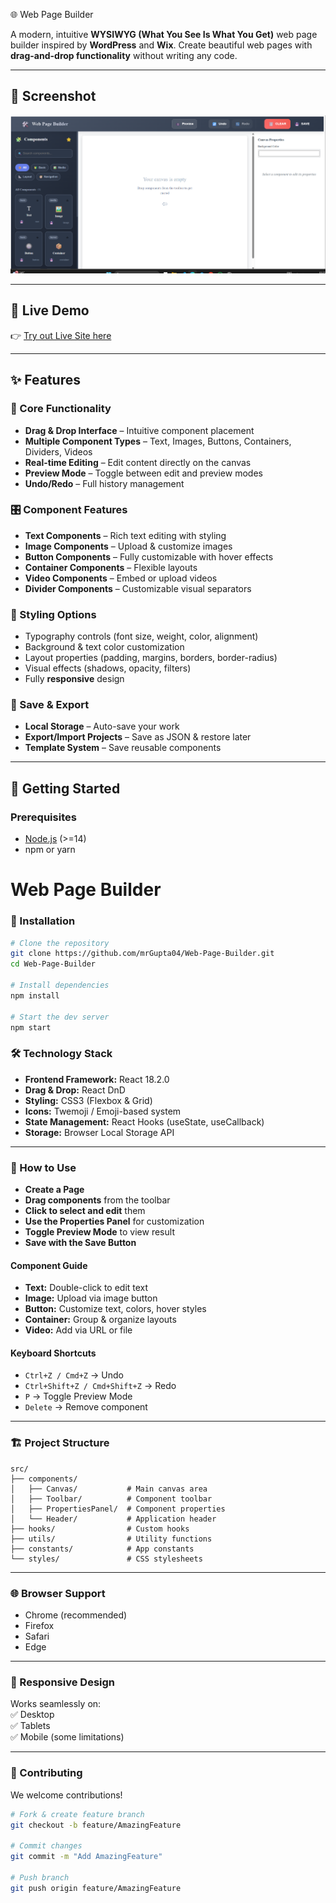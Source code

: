 🌐 Web Page Builder

A modern, intuitive **WYSIWYG (What You See Is What You Get)** web page builder inspired by **WordPress** and **Wix**. Create beautiful web pages with **drag-and-drop functionality** without writing any code.

---

## 📸 Screenshot

![Web Page Builder Screenshot](https://github.com/mrGupta04/certificate/blob/main/Screenshot%202025-08-22%20032553.png?raw=true)


---

## 🌟 Live Demo
👉 [Try out Live Site here](https://web-page-builder-six.vercel.app/)

---

## ✨ Features

### 🎨 Core Functionality
- **Drag & Drop Interface** – Intuitive component placement  
- **Multiple Component Types** – Text, Images, Buttons, Containers, Dividers, Videos  
- **Real-time Editing** – Edit content directly on the canvas  
- **Preview Mode** – Toggle between edit and preview modes  
- **Undo/Redo** – Full history management  

### 🎛️ Component Features
- **Text Components** – Rich text editing with styling  
- **Image Components** – Upload & customize images  
- **Button Components** – Fully customizable with hover effects  
- **Container Components** – Flexible layouts  
- **Video Components** – Embed or upload videos  
- **Divider Components** – Customizable visual separators  

### 💅 Styling Options
- Typography controls (font size, weight, color, alignment)  
- Background & text color customization  
- Layout properties (padding, margins, borders, border-radius)  
- Visual effects (shadows, opacity, filters)  
- Fully **responsive** design  

### 💾 Save & Export
- **Local Storage** – Auto-save your work  
- **Export/Import Projects** – Save as JSON & restore later  
- **Template System** – Save reusable components  

---

## 🚀 Getting Started

### Prerequisites
- [Node.js](https://nodejs.org/) (>=14)  
- npm or yarn  

# Web Page Builder

### 🚀 Installation

```bash
# Clone the repository
git clone https://github.com/mrGupta04/Web-Page-Builder.git
cd Web-Page-Builder

# Install dependencies
npm install

# Start the dev server
npm start
```

### 🛠️ Technology Stack

- **Frontend Framework:** React 18.2.0  
- **Drag & Drop:** React DnD  
- **Styling:** CSS3 (Flexbox & Grid)  
- **Icons:** Twemoji / Emoji-based system  
- **State Management:** React Hooks (useState, useCallback)  
- **Storage:** Browser Local Storage API  

---

### 📖 How to Use

- **Create a Page**  
- **Drag components** from the toolbar  
- **Click to select and edit** them  
- **Use the Properties Panel** for customization  
- **Toggle Preview Mode** to view result  
- **Save with the Save Button**  

#### Component Guide

- **Text:** Double-click to edit text  
- **Image:** Upload via image button  
- **Button:** Customize text, colors, hover styles  
- **Container:** Group & organize layouts  
- **Video:** Add via URL or file  

#### Keyboard Shortcuts

- `Ctrl+Z / Cmd+Z` → Undo  
- `Ctrl+Shift+Z / Cmd+Shift+Z` → Redo  
- `P` → Toggle Preview Mode  
- `Delete` → Remove component  

---

### 🏗️ Project Structure

```
src/
├── components/
│   ├── Canvas/           # Main canvas area
│   ├── Toolbar/          # Component toolbar
│   ├── PropertiesPanel/  # Component properties
│   └── Header/           # Application header
├── hooks/                # Custom hooks
├── utils/                # Utility functions
├── constants/            # App constants
└── styles/               # CSS stylesheets
```

---

### 🌐 Browser Support

- Chrome (recommended)  
- Firefox  
- Safari  
- Edge  

---

### 📱 Responsive Design

Works seamlessly on:  
✅ Desktop  
✅ Tablets  
✅ Mobile (some limitations)  

---

### 🤝 Contributing

We welcome contributions!  

```bash
# Fork & create feature branch
git checkout -b feature/AmazingFeature

# Commit changes
git commit -m "Add AmazingFeature"

# Push branch
git push origin feature/AmazingFeature
```




